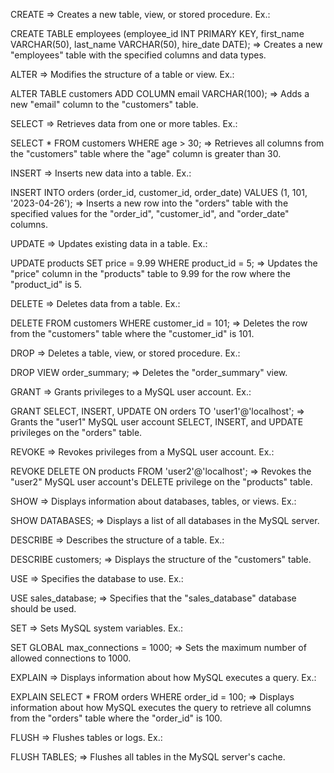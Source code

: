 CREATE => Creates a new table, view, or stored procedure. Ex.:

CREATE TABLE employees (employee_id INT PRIMARY KEY, first_name VARCHAR(50), last_name VARCHAR(50), hire_date DATE); => Creates a new "employees" table with the specified columns and data types.

ALTER => Modifies the structure of a table or view. Ex.:

ALTER TABLE customers ADD COLUMN email VARCHAR(100); => Adds a new "email" column to the "customers" table.

SELECT => Retrieves data from one or more tables. Ex.:

SELECT * FROM customers WHERE age > 30; => Retrieves all columns from the "customers" table where the "age" column is greater than 30.

INSERT => Inserts new data into a table. Ex.:

INSERT INTO orders (order_id, customer_id, order_date) VALUES (1, 101, '2023-04-26'); => Inserts a new row into the "orders" table with the specified values for the "order_id", "customer_id", and "order_date" columns.

UPDATE => Updates existing data in a table. Ex.:

UPDATE products SET price = 9.99 WHERE product_id = 5; => Updates the "price" column in the "products" table to 9.99 for the row where the "product_id" is 5.

DELETE => Deletes data from a table. Ex.:

DELETE FROM customers WHERE customer_id = 101; => Deletes the row from the "customers" table where the "customer_id" is 101.

DROP => Deletes a table, view, or stored procedure. Ex.:

DROP VIEW order_summary; => Deletes the "order_summary" view.

GRANT => Grants privileges to a MySQL user account. Ex.:

GRANT SELECT, INSERT, UPDATE ON orders TO 'user1'@'localhost'; => Grants the "user1" MySQL user account SELECT, INSERT, and UPDATE privileges on the "orders" table.

REVOKE => Revokes privileges from a MySQL user account. Ex.:

REVOKE DELETE ON products FROM 'user2'@'localhost'; => Revokes the "user2" MySQL user account's DELETE privilege on the "products" table.

SHOW => Displays information about databases, tables, or views. Ex.:

SHOW DATABASES; => Displays a list of all databases in the MySQL server.

DESCRIBE => Describes the structure of a table. Ex.:

DESCRIBE customers; => Displays the structure of the "customers" table.

USE => Specifies the database to use. Ex.:

USE sales_database; => Specifies that the "sales_database" database should be used.

SET => Sets MySQL system variables. Ex.:

SET GLOBAL max_connections = 1000; => Sets the maximum number of allowed connections to 1000.

EXPLAIN => Displays information about how MySQL executes a query. Ex.:

EXPLAIN SELECT * FROM orders WHERE order_id = 100; => Displays information about how MySQL executes the query to retrieve all columns from the "orders" table where the "order_id" is 100.

FLUSH => Flushes tables or logs. Ex.:

FLUSH TABLES; => Flushes all tables in the MySQL server's cache.
